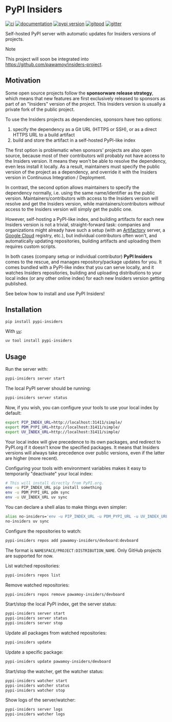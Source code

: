 # PyPI Insiders

[![ci](https://github.com/pawamoy/pypi-insiders/workflows/ci/badge.svg)](https://github.com/pawamoy/pypi-insiders/actions?query=workflow%3Aci)
[![documentation](https://img.shields.io/badge/docs-mkdocs-708FCC.svg?style=flat)](https://pawamoy.github.io/pypi-insiders/)
[![pypi version](https://img.shields.io/pypi/v/pypi-insiders.svg)](https://pypi.org/project/pypi-insiders/)
[![gitpod](https://img.shields.io/badge/gitpod-workspace-708FCC.svg?style=flat)](https://gitpod.io/#https://github.com/pawamoy/pypi-insiders)
[![gitter](https://badges.gitter.im/join%20chat.svg)](https://app.gitter.im/#/room/#pypi-insiders:gitter.im)

Self-hosted PyPI server with automatic updates for Insiders versions of projects.

> [!NOTE]
> This project will soon be integrated into https://github.com/pawamoy/insiders-project.

## Motivation

Some open source projects follow the **sponsorware release strategy**,
which means that new features are first exclusively released to sponsors
as part of an "Insiders" version of the project.
This Insiders version is usually a private fork of the public project.

To use the Insiders projects as dependencies, sponsors have two options:

1. specify the dependency as a Git URL (HTTPS or SSH), or as a direct HTTPS URL to a build artifact
1. build and store the artifact in a self-hosted PyPI-like index

The first option is problematic when sponsors' projects are also open source,
because most of their contributors will probably not have access to the Insiders version.
It means they won't be able to resolve the dependency, even less install it locally.
As a result, maintainers must specify the public version of the project as a dependency,
and override it with the Insiders version in Continuous Integration / Deployment.

In contrast, the second option allows maintainers to specify the dependency normally,
i.e. using the same name/identifier as the public version.
Maintainers/contributors with access to the Insiders version
will resolve and get the Insiders version,
while maintainers/contributors *without* access to the Insiders version
will simply get the public one.

However, self-hosting a PyPI-like index,
and building artifacts for each new Insiders version
is not a trivial, straight-forward task:
companies and organizations might already have such a setup
(with an [Artifactory] server, a [Google Cloud] registry, etc.),
but individual contributors often won't,
and automatically updating repositories, building artifacts
and uploading them requires custom scripts.

  [Artifactory]: https://jfrog.com/help/r/jfrog-artifactory-documentation/pypi-repositories
  [Google Cloud]: https://cloud.google.com/artifact-registry/docs/python

In both cases (company setup or individual contributor)
**PyPI Insiders** comes to the rescue, and manages repository/package updates for you.
It comes bundled with a PyPI-like index that you can serve locally,
and it watches Insiders repositories, building and uploading
distributions to your local index (or any other online index)
for each new Insiders version getting published.

See below how to install and use PyPI Insiders!

## Installation

```bash
pip install pypi-insiders
```

With [`uv`](https://docs.astral.sh/uv/):

```bash
uv tool install pypi-insiders
```

## Usage

Run the server with:

```bash
pypi-insiders server start
```

The local PyPI server should be running:

```bash
pypi-insiders server status
```

Now, if you wish, you can configure your tools to use your local index by default:

```bash
export PIP_INDEX_URL=http://localhost:31411/simple/
export PDM_PYPI_URL=http://localhost:31411/simple/
export UV_INDEX_URL=http://localhost:31411/simple/
```

Your local index will give precedence to its own packages,
and redirect to PyPI.org if it doesn't know the specified packages.
It means that Insiders versions will always take precedence
over public versions, even if the latter are higher (more recent).

Configuring your tools with environment variables makes it easy
to temporarily "deactivate" your local index:

```bash
# This will install directly from PyPI.org.
env -u PIP_INDEX_URL pip install something
env -u PDM_PYPI_URL pdm sync
env -u UV_INDEX_URL uv sync
```

You can declare a shell alias to make things even simpler:

```bash
alias no-insiders='env -u PIP_INDEX_URL -u PDM_PYPI_URL -u UV_INDEX_URL'
no-insiders uv sync
```

Configure the repositories to watch:

```bash
pypi-insiders repos add pawamoy-insiders/devboard:devboard
```

The format is `NAMESPACE/PROJECT:DISTRIBUTION_NAME`.
Only GitHub projects are supported for now.

List watched repositories:

```bash
pypi-insiders repos list
```

Remove watched repositories:

```bash
pypi-insiders repos remove pawamoy-insiders/devboard
```

Start/stop the local PyPI index, get the server status:

```bash
pypi-insiders server start
pypi-insiders server status
pypi-insiders server stop
```

Update all packages from watched repositories:

```bash
pypi-insiders update
```

Update a specific package:

```bash
pypi-insiders update pawamoy-insiders/devboard
```

Start/stop the watcher, get the watcher status:

```bash
pypi-insiders watcher start
pypi-insiders watcher status
pypi-insiders watcher stop
```

Show logs of the server/watcher:

```bash
pypi-insiders server logs
pypi-insiders watcher logs
```
